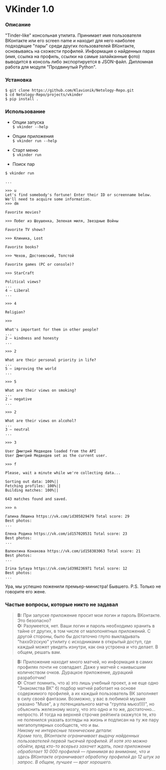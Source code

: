 # VKinder 1.0

### Описание

"Tinder-like" консольная утилита. Принимает имя пользователя ВКонтакте
или его screen name и находит для него наиболее подходящие "пары" 
среди других пользователей ВКонтакте, основываясь на схожести профилей.
Информация о найденных парах (имя, ссылка на профиль, ссылки на самые залайканные фото)
выводится в консоль либо экспортируется в JSON-файл.
Дипломная работа для модуля "Продвинутый Python".

### Установка

`$ git clone https://github.com/Klavionik/Netology-Repo.git`  
`$ cd Netology-Repo/projects/vkinder`  
`$ pip install .`

### Использование

* Опции запуска  
`$ vkinder --help`

* Опции приложения  
`$ vkinder run --help`

* Старт меню  
`$ vkinder run`

* Поиск пар
```
$ vkinder run

...

>>> u
Let's find somebody's fortune! Enter their ID or screenname below.
We'll need to acquire some information.
>>> dm

Favorite movies?

>>> Побег из Шоушенка, Зеленая миля, Звездные Войны

Favorite TV shows?

>>> Клиника, Lost

Favorite books?

>>> Чехов, Достоевский, Толстой

Favorite games (PC or console)?

>>> StarCraft

Political views?
...
4 – Liberal
...

>>> 4

Religion?

>>>

What's important for them in other people?
...
2 – kindness and honesty
...

>>> 2

What are their personal priority in life? 
...
5 – improving the world
...

>>> 5

What are their views on smoking? 
...
2 – negative
...

>>> 2

What are their views on alcohol?
...
3 – neutral
...

>>> 3

User Дмитрий Медведев loaded from the API
User Дмитрий Медведев set as the current user.

>>> f

Please, wait a minute while we're collecting data...

Sorting out data: 100%||
Fetching profiles: 100%||
Building matches: 100%||

643 matches found and saved.

>>> n

Галина Лёшина https://vk.com/id305829479 Total score: 29
Best photos:
...

Елена Родина https://vk.com/id157020531 Total score: 23
Best photos:
...

Валентина Конакова https://vk.com/id158383063 Total score: 21
Best photos:
...

Irina Sytaya https://vk.com/id398236971 Total score: 12
Best photos:
...
```

Ура, мы успешно поженили премьер-министра! Бывшего.
P.S. Только не говорите его жене.

### Частые вопросы, которые никто не задавал

>**В:** При запуске приложение просит мои логин и пароль ВКонтакте. Это безопасно?  
**О:** Разумеется, нет. Ваши логин и пароль необходимо хранить в тайне от других,
в том числе от малопонятных приложений. С другой стороны, было бы достаточно глупо
выкладывать "haxx0rzскую" утилиту с исходниками в открытый доступ, где каждый может увидеть изнутри,
как она устроена и что делает. В общем, решать вам.

>**В:** Приложение находит много матчей, но информация в самих профилях почти не совпадает.
Даже у матчей с наивысшим количеством очков. Дурацкое приложение, дурацкий разработчик!  
**О:** Стоит помнить, что а) это лишь учебный проект, а не еще одно "Знакомства ВК"
б) подбор матчей работает на основе содержимого профилей, а их каждый пользователь ВК заполняет
в силу своей фантазии. Возможно, у вас в любимой музыке указано "Muse", а у потенциального матча "группа мьюз!)))", 
но объяснить железному мозгу, что это одно и то же, достаточно... непросто. И тогда на верхней
строчке рейтинга окажутся те, кто не поленился указать взгляды на жизнь и подписан на ту же пару
мегапопулярных сообществ, что и вы.  
_Никому не интересные технические детали:  
Кроме того, ВКонтакте ограничивает выдачу найденных пользователей первой тысячей профилей. 
И хотя это можно обойти, вряд кто-то всерьез захочет ждать, пока приложение обработает 10 000 профилей — 
принимая во внимание, что и здесь ВКонтакте ограничивает обработку профилей до 12 штук за запрос. 
В общем, лучшее — враг хорошего._
